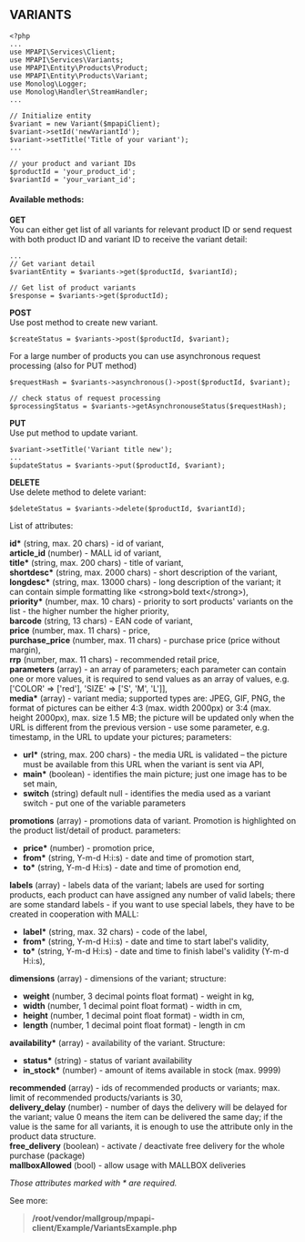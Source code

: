 ## VARIANTS

```
<?php 
...
use MPAPI\Services\Client;
use MPAPI\Services\Variants;
use MPAPI\Entity\Products\Product;
use MPAPI\Entity\Products\Variant;
use Monolog\Logger;
use Monolog\Handler\StreamHandler;
...
``` 

```
// Initialize entity
$variant = new Variant($mpapiClient);
$variant->setId('newVariantId');
$variant->setTitle('Title of your variant');
...

// your product and variant IDs
$productId = 'your_product_id';
$variantId = 'your_variant_id';
``` 
 
#### Available methods: 
**GET**  
You can either get list of all variants for relevant product ID or send request with both product ID and variant ID to receive the variant detail: 
```
...
// Get variant detail
$variantEntity = $variants->get($productId, $variantId);

// Get list of product variants
$response = $variants->get($productId);
```
 
**POST**  
Use post method to create new variant.
```
$createStatus = $variants->post($productId, $variant);
```
For a large number of products you can use asynchronous request processing (also for PUT method)
```
$requestHash = $variants->asynchronous()->post($productId, $variant);

// check status of request processing
$processingStatus = $variants->getAsynchronouseStatus($requestHash);
```
 
**PUT**  
Use put method to update variant.
```
$variant->setTitle('Variant title new');
...
$updateStatus = $variants->put($productId, $variant);
```

**DELETE**  
Use delete method to delete variant:
```
$deleteStatus = $variants->delete($productId, $variantId);
```

List of attributes:

__id*__ (string, max. 20 chars) - id of variant,  
__article_id__ (number) - MALL id of variant,  
__title*__ (string, max. 200 chars) - title of variant,  
__shortdesc*__ (string, max. 2000 chars) - short description of the variant,  
__longdesc*__ (string, max. 13000 chars) - long description of the variant; it can contain simple formatting like \<strong\>bold text\</strong\>),  
__priority*__ (number, max. 10 chars) - priority to sort products' variants on the list - the higher number the higher priority,  
__barcode__ (string, 13 chars) - EAN code of variant,  
__price__ (number, max. 11 chars) - price,  
__purchase_price__ (number, max. 11 chars) - purchase price (price without margin),  
__rrp__ (number, max. 11 chars) - recommended retail price,  
__parameters__ (array) - an array of parameters; each parameter can contain one or more values, it is required to send values as an array of values, e.g. ['COLOR' => ['red'], 'SIZE' => ['S', 'M', 'L']],  
__media*__ (array) - variant media; supported types are: JPEG, GIF, PNG, the format of pictures can be either 4:3 (max. width 2000px) or 3:4 (max. height 2000px), max. size 1.5 MB; the picture will be updated only when the URL is different from the previous version - use some parameter, e.g. timestamp, in the URL to update your pictures; parameters:  
 - __url*__ (string, max. 200 chars) - the media URL is validated – the picture must be available from this URL when the variant is sent via API,  
 - __main*__ (boolean) - identifies the main picture; just one image has to be set main,  
 - __switch__ (string) default null - identifies the media used as a variant switch - put one of the variable parameters  

__promotions__ (array) - promotions data of variant. Promotion is highlighted on the product list/detail of product.  parameters:  
 - __price*__ (number) - promotion price,  
 - __from*__ (string, Y-m-d H:i:s) - date and time of promotion start,  
 - __to*__ (string, Y-m-d H:i:s) - date and time of promotion end,  

__labels__ (array) - labels data of the variant; labels are used for sorting products, each product can have assigned any number of valid labels; there are some standard labels - if you want to use special labels, they have to be created in cooperation with MALL: 
 - __label*__ (string, max. 32 chars) - code of the label,  
 - __from*__ (string, Y-m-d H:i:s) - date and time to start label's validity,  
 - __to*__ (string, Y-m-d H:i:s) - date and time to finish label's validity (Y-m-d H:i:s),  

__dimensions__ (array) - dimensions of the variant; structure:  
 - __weight__ (number, 3 decimal points float format) - weight in kg,  
 - __width__ (number, 1 decimal point float format) - width in cm,  
 - __height__ (number, 1 decimal point float format) - width in cm,  
 - __length__ (number, 1 decimal point float format) - length in cm  

__availability*__ (array) - availability of the variant. Structure:  
 - __status*__ (string) - status of variant availability  
 - __in_stock*__ (number) - amount of items available in stock (max. 9999)  

__recommended__ (array) - ids of recommended products or variants; max. limit of recommended products/variants is 30,  
__delivery_delay__ (number) - number of days the delivery will be delayed for the variant; value 0 means the item can be delivered the same day; if the value is the same for all variants, it is enough to use the attribute only in the product data structure.  
__free_delivery__ (boolean) - activate / deactivate free delivery for the whole purchase (package)  
__mallboxAllowed__ (bool) - allow usage with MALLBOX deliveries

*Those attributes marked with * are required.* 

See more:
> **/root/vendor/mallgroup/mpapi-client/Example/VariantsExample.php**  
